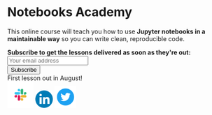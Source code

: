 <head>
  <link rel="stylesheet" href="_static/custom-theme.css">
</head>

# Notebooks Academy

This online course will teach you how to use **Jupyter notebooks in a maintainable way** so you can write clean, reproducible code.

<div id="newsletter">

<div class="newsletter-copy"><b>Subscribe to get the lessons delivered as soon as they're out:</b></div>

<div id="revue-embed">
  <form action="https://www.getrevue.co/profile/ploomber/add_subscriber" method="post" id="revue-form" name="revue-form"  target="_blank">
  <div class="revue-form-group" id="email-text-field">
    <input class="revue-form-field" placeholder="Your email address" type="email" name="member[email]" id="member_email">
  </div>
  <div class="revue-form-actions" id="submit-btn">
    <input type="submit" value="Subscribe" name="member[subscribe]" id="member_submit">
  </div>
  </form>
</div>


<div class="newsletter-copy">First lesson out in August!</div>

</div>


<div class="center">
    <a href="https://ploomber.io/community"><img src="_static/slack.png" width="60" height="60" class="social"></a>
  <a href="https://linkedin.com/companies/ploomber"><img src="_static/Linkedin.png" width="40" height="40" class="social"></a>
  <a href="https://twitter.com/ploomber"><img src="_static/Twitter.png" width="50" height="50" class="social"></a>
</div>
